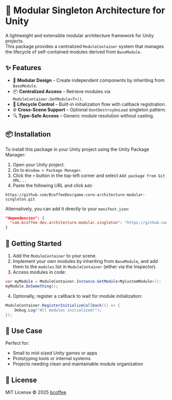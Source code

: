 # 🧱 Modular Singleton Architecture for Unity

A lightweight and extensible modular architecture framework for Unity projects.  
This package provides a centralized `ModuleContainer` system that manages the lifecycle of self-contained modules derived from `BaseModule`.

## ✨ Features

- 🧩 **Modular Design** – Create independent components by inheriting from `BaseModule`.
- 📦 **Centralized Access** – Retrieve modules via `ModuleContainer.GetModule<T>()`.
- 🔁 **Lifecycle Control** – Built-in initialization flow with callback registration.
- 🌐 **Cross-Scene Support** – Optional `DontDestroyOnLoad` singleton pattern.
- 🔍 **Type-Safe Access** – Generic module resolution without casting.

## 📦 Installation

To install this package in your Unity project using the Unity Package Manager:

1. Open your Unity project.
2. Go to `Window > Package Manager`.
3. Click the `+` button in the top-left corner and select `Add package from Git URL...`
4. Paste the following URL and click `Add`:

```
https://github.com/BcoffeeDev/game-core-architecture-modular-singleton.git
```

Alternatively, you can add it directly to your `manifest.json`:

```json
"dependencies": {
  "com.bcoffee-dev.architecture.modular.singleton": "https://github.com/BcoffeeDev/game-core-architecture-modular-singleton.git"
}
```

## 🚀 Getting Started

1. Add the `ModuleContainer` to your scene.
2. Implement your own modules by inheriting from `BaseModule`, and add them to the `modules` list in `ModuleContainer` (either via the Inspector).
3. Access modules in code:
```csharp
var myModule = ModuleContainer.Instance.GetModule<MyCustomModule>();
myModule.DoSomething();
```
4. Optionally, register a callback to wait for module initialization:
```csharp
ModuleContainer.RegisterInitializeCallback(() => {
    Debug.Log("All modules initialized!");
});
```

## 🧪 Use Case

Perfect for:
- Small to mid-sized Unity games or apps
- Prototyping tools or internal systems
- Projects needing clean and maintainable module organization

## 📜 License

MIT License © 2025 [bcoffee](https://github.com/bcoffee0630)